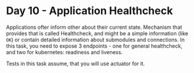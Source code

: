 # Day 10 - Application Healthcheck

Applications ofter inform other about their current state.
Mechanism that provides that is called Healthcheck, and might be a simple information (like `OK`) or contain detailed information about submodules and connections.
In this task, you need to expose 3 endpoints - one for general healthcheck, and two for kubernetes: readiness and liveness.

Tests in this task assume, that you will use actuator for it.